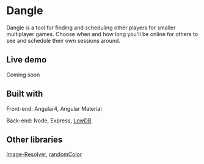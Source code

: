 # Dangle

Dangle is a tool for finding and scheduling other players for smaller multiplayer games. Choose when and how long you'll be online for others to see and schedule their own sessions around.

## Live demo

Coming soon

## Built with

Front-end: Angular4, Angular Material

Back-end: Node, Express, [LowDB](https://github.com/typicode/lowdb)

## Other libraries
[Image-Resolver](https://www.npmjs.com/package/image-resolver), [randomColor](https://www.npmjs.com/package/randomcolor)


